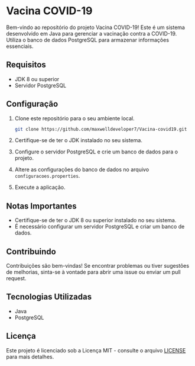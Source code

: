 # Vacina COVID-19

Bem-vindo ao repositório do projeto Vacina COVID-19! Este é um sistema desenvolvido em Java para gerenciar a vacinação contra a COVID-19. Utiliza o banco de dados PostgreSQL para armazenar informações essenciais.


## Requisitos

- JDK 8 ou superior
- Servidor PostgreSQL

## Configuração

1. Clone este repositório para o seu ambiente local.
   ```bash
   git clone https://github.com/maxwelldeveloper7/Vacina-covid19.git
   ```

2. Certifique-se de ter o JDK instalado no seu sistema.
   
3. Configure o servidor PostgreSQL e crie um banco de dados para o projeto.

4. Altere as configurações do banco de dados no arquivo `configuracoes.properties`.

5. Execute a aplicação.

## Notas Importantes

- Certifique-se de ter o JDK 8 ou superior instalado no seu sistema.
- É necessário configurar um servidor PostgreSQL e criar um banco de dados.

## Contribuindo

Contribuições são bem-vindas! Se encontrar problemas ou tiver sugestões de melhorias, sinta-se à vontade para abrir uma issue ou enviar um pull request.

## Tecnologias Utilizadas

- Java
- PostgreSQL

## Licença

Este projeto é licenciado sob a Licença MIT - consulte o arquivo [LICENSE](LICENSE) para mais detalhes.
